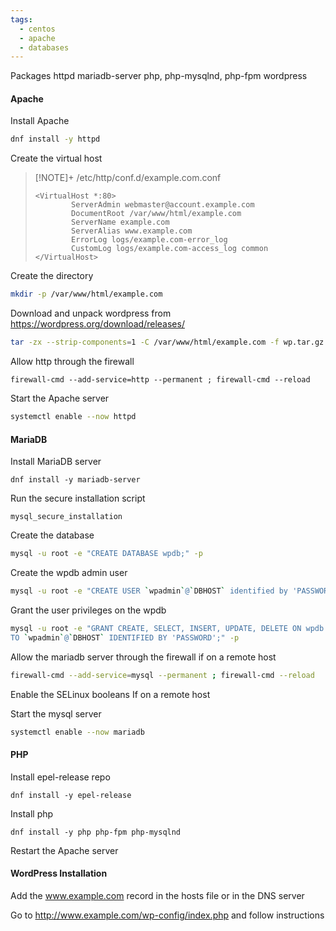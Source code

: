 ```yaml
---
tags:
  - centos
  - apache
  - databases
---
```

Packages
httpd
mariadb-server
php, php-mysqlnd, php-fpm
wordpress

#### Apache 

Install Apache

``` bash
dnf install -y httpd
```

Create the virtual host

> [!NOTE]+ /etc/http/conf.d/example.com.conf
> ```
> <VirtualHost *:80>
>         ServerAdmin webmaster@account.example.com
>         DocumentRoot /var/www/html/example.com
>         ServerName example.com
>         ServerAlias www.example.com
>         ErrorLog logs/example.com-error_log
>         CustomLog logs/example.com-access_log common
> </VirtualHost>
> ```

Create the directory

``` bash
mkdir -p /var/www/html/example.com
```

Download and unpack wordpress from https://wordpress.org/download/releases/

``` bash
tar -zx --strip-components=1 -C /var/www/html/example.com -f wp.tar.gz
```

Allow http through the firewall

```
firewall-cmd --add-service=http --permanent ; firewall-cmd --reload
```

Start the Apache server

``` bash
systemctl enable --now httpd
```
#### MariaDB

Install MariaDB server

```
dnf install -y mariadb-server
```

Run the secure installation script

`mysql_secure_installation`

Create the database

``` bash
mysql -u root -e "CREATE DATABASE wpdb;" -p
```

Create the wpdb admin user

``` bash
mysql -u root -e "CREATE USER `wpadmin`@`DBHOST` identified by 'PASSWORD';" -p
```

Grant the user privileges on the wpdb

``` bash
mysql -u root -e "GRANT CREATE, SELECT, INSERT, UPDATE, DELETE ON wpdb.*
TO `wpadmin`@`DBHOST` IDENTIFIED BY 'PASSWORD';" -p
```

Allow the mariadb server through the firewall if on a remote host

``` bash
firewall-cmd --add-service=mysql --permanent ; firewall-cmd --reload
```

Enable the SELinux booleans If on a remote host


Start the mysql server

``` bash
systemctl enable --now mariadb
```
#### PHP

Install epel-release repo

```
dnf install -y epel-release
```

Install php

```
dnf install -y php php-fpm php-mysqlnd
```

Restart the Apache server
#### WordPress Installation

Add the www.example.com record in the hosts file or in the DNS server

Go to http://www.example.com/wp-config/index.php and follow instructions
